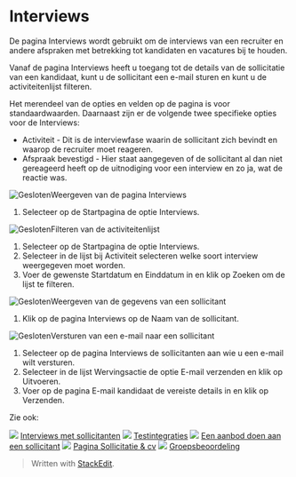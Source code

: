 # Interviews

De pagina  Interviews  wordt gebruikt om de interviews van een recruiter en andere afspraken met betrekking tot kandidaten en vacatures bij te houden.

Vanaf de pagina  Interviews  heeft u toegang tot de details van de sollicitatie van een kandidaat, kunt u de sollicitant een e-mail sturen en kunt u de activiteitenlijst filteren.

Het merendeel van de opties en velden op de pagina is voor standaardwaarden. Daarnaast zijn er de volgende twee specifieke opties voor de  Interviews:

-   Activiteit  - Dit is de interviewfase waarin de sollicitant zich bevindt en waarop de recruiter moet reageren.
-   Afspraak bevestigd  - Hier staat aangegeven of de sollicitant al dan niet gereageerd heeft op de uitnodiging voor een interview en zo ja, wat de reactie was.

![Gesloten](../Skins/Default/Stylesheets/Images/transparent.gif)Weergeven van de pagina Interviews

1.  Selecteer op de  Startpagina  de optie  Interviews.

![Gesloten](../Skins/Default/Stylesheets/Images/transparent.gif)Filteren van de activiteitenlijst

1.  Selecteer op de  Startpagina  de optie  Interviews.
2.  Selecteer in de lijst bij  Activiteit selecteren  welke soort interview weergegeven moet worden.
3.  Voer de gewenste  Startdatum  en  Einddatum  in en klik op  Zoeken  om de lijst te filteren.

![Gesloten](../Skins/Default/Stylesheets/Images/transparent.gif)Weergeven van de gegevens van een sollicitant

1.  Klik op de pagina  Interviews  op de  Naam  van de sollicitant.

![Gesloten](../Skins/Default/Stylesheets/Images/transparent.gif)Versturen van een e-mail naar een sollicitant

1.  Selecteer op de pagina  Interviews  de sollicitanten aan wie u een e-mail wilt versturen.
2.  Selecteer in de lijst  Wervingsactie  de optie  E-mail verzenden  en klik op  Uitvoeren.
3.  Voer op de pagina  E-mail kandidaat  de vereiste details in en klik op  Verzenden.

Zie ook:

![](../Resources/Images/icon-document-link.png)  [Interviews met sollicitanten](interviewing_applicants.htm)
![](../Resources/Images/icon-document-link.png)  [Testintegraties](test_integrations.htm)
![](../Resources/Images/icon-document-link.png)  [Een aanbod doen aan een sollicitant](making_an_offer_to_an_applicant.htm)
![](../Resources/Images/icon-document-link.png)  [Pagina Sollicitatie & cv](application_and_cv_page_overview.htm)
![](../Resources/Images/icon-document-link.png)  [Groepsbeoordeling](collaborative_rating_panel_review.htm)


> Written with [StackEdit](https://stackedit.io/).
<!--stackedit_data:
eyJoaXN0b3J5IjpbLTg3MjM4NzYxNl19
-->